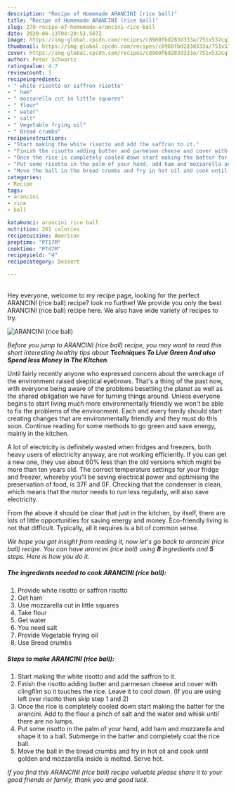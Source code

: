 ```yaml
---
description: "Recipe of Homemade ARANCINI (rice ball)"
title: "Recipe of Homemade ARANCINI (rice ball)"
slug: 278-recipe-of-homemade-arancini-rice-ball
date: 2020-06-13T04:20:51.567Z
image: https://img-global.cpcdn.com/recipes/c8960fbd283d333a/751x532cq70/arancini-rice-ball-recipe-main-photo.jpg
thumbnail: https://img-global.cpcdn.com/recipes/c8960fbd283d333a/751x532cq70/arancini-rice-ball-recipe-main-photo.jpg
cover: https://img-global.cpcdn.com/recipes/c8960fbd283d333a/751x532cq70/arancini-rice-ball-recipe-main-photo.jpg
author: Peter Schwartz
ratingvalue: 4.7
reviewcount: 3
recipeingredient:
- " white risotto or saffron risotto"
- " ham"
- " mozzarella cut in little squares"
- " flour"
- " water"
- " salt"
- " Vegetable frying oil"
- " Bread crumbs"
recipeinstructions:
- "Start making the white risotto and add the saffron to it."
- "Finish the risotto adding butter and parmesan cheese and cover with clingfilm so it touches the rice. Leave it to cool down. (If you are using left over risotto then skip step 1 and 2)"
- "Once the rice is completely cooled down start making the batter for the arancini. Add to the flour a pinch of salt and the water and whisk until there are no lumps."
- "Put some risotto in the palm of your hand, add ham and mozzarella and shape it to a ball. Submerge in the batter and completely coat the rice ball."
- "Move the ball in the bread crumbs and fry in hot oil and cook until golden and mozzarella inside is melted. Serve hot."
categories:
- Recipe
tags:
- arancini
- rice
- ball

katakunci: arancini rice ball 
nutrition: 261 calories
recipecuisine: American
preptime: "PT17M"
cooktime: "PT47M"
recipeyield: "4"
recipecategory: Dessert

---
```

<br>
Hey everyone, welcome to my recipe page, looking for the perfect ARANCINI (rice ball) recipe? look no further! We provide you only the best ARANCINI (rice ball) recipe here. We also have wide variety of recipes to try.
<br>


![ARANCINI (rice ball)](https://img-global.cpcdn.com/recipes/c8960fbd283d333a/751x532cq70/arancini-rice-ball-recipe-main-photo.jpg)

<i>Before you jump to ARANCINI (rice ball) recipe, you may want to read this short interesting healthy tips about 
<strong>Techniques To Live Green And also Spend less Money In The Kitchen</strong>.</i>
</br>

Until fairly recently anyone who expressed concern about the wreckage of the environment raised skeptical eyebrows. That's a thing of the past now, with everyone being aware of the problems besetting the planet as well as the shared obligation we have for turning things around. Unless everyone begins to start living much more environmentally friendly we won't be able to fix the problems of the environment. Each and every family should start creating changes that are environmentally friendly and they must do this soon. Continue reading for some methods to go green and save energy, mainly in the kitchen.

A lot of electricity is definitely wasted when fridges and freezers, both heavy users of electricity anyway, are not working efficiently. If you can get a new one, they use about 60% less than the old versions which might be more than ten years old. The correct temperature settings for your fridge and freezer, whereby you'll be saving electrical power and optimising the preservation of food, is 37F and 0F. Checking that the condenser is clean, which means that the motor needs to run less regularly, will also save electricity.

From the above it should be clear that just in the kitchen, by itself, there are lots of little opportunities for saving energy and money. Eco-friendly living is not that difficult. Typically, all it requires is a bit of common sense.


<i>We hope you got insight from reading it, now let's go back to arancini (rice ball) recipe. You can have arancini (rice ball) using <strong>8</strong> ingredients and <strong>5</strong> steps. Here is how you do it.
</i>

##### The ingredients needed to cook ARANCINI (rice ball):

1. Provide  white risotto or saffron risotto
1. Get  ham
1. Use  mozzarella cut in little squares
1. Take  flour
1. Get  water
1. You need  salt
1. Provide  Vegetable frying oil
1. Use  Bread crumbs


##### Steps to make ARANCINI (rice ball):

1. Start making the white risotto and add the saffron to it.
1. Finish the risotto adding butter and parmesan cheese and cover with clingfilm so it touches the rice. Leave it to cool down. (If you are using left over risotto then skip step 1 and 2)
1. Once the rice is completely cooled down start making the batter for the arancini. Add to the flour a pinch of salt and the water and whisk until there are no lumps.
1. Put some risotto in the palm of your hand, add ham and mozzarella and shape it to a ball. Submerge in the batter and completely coat the rice ball.
1. Move the ball in the bread crumbs and fry in hot oil and cook until golden and mozzarella inside is melted. Serve hot.


<i>If you find this ARANCINI (rice ball) recipe valuable please share it to your good friends or family, thank you and good luck.</i>
